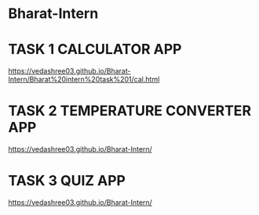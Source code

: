 # Bharat-Intern

# TASK 1 CALCULATOR APP
https://vedashree03.github.io/Bharat-Intern/Bharat%20intern%20task%201/cal.html

# TASK 2 TEMPERATURE CONVERTER APP
https://vedashree03.github.io/Bharat-Intern/

# TASK 3 QUIZ APP
https://vedashree03.github.io/Bharat-Intern/
